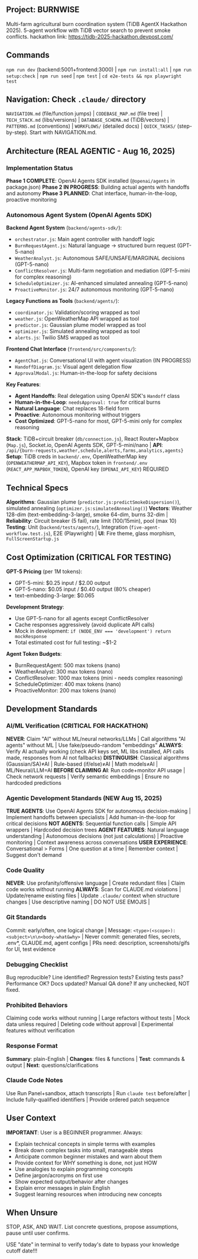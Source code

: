 ## Project: BURNWISE
Multi-farm agricultural burn coordination system (TiDB AgentX Hackathon 2025). 5-agent workflow with TiDB vector search to prevent smoke conflicts. hackathon link: https://tidb-2025-hackathon.devpost.com/ 

## Commands
`npm run dev` (backend:5001+frontend:3000) | `npm run install:all` | `npm run setup:check` | `npm run seed` | `npm test` | `cd e2e-tests && npx playwright test`

## Navigation: Check `.claude/` directory
`NAVIGATION.md` (file/function jumps) | `CODEBASE_MAP.md` (file tree) | `TECH_STACK.md` (libs/versions) | `DATABASE_SCHEMA.md` (TiDB/vectors) | `PATTERNS.md` (conventions) | `WORKFLOWS/` (detailed docs) | `QUICK_TASKS/` (step-by-step). Start with NAVIGATION.md.

## Architecture (REAL AGENTIC - Aug 16, 2025)

### Implementation Status
**Phase 1 COMPLETE**: OpenAI Agents SDK installed (`@openai/agents` in package.json)
**Phase 2 IN PROGRESS**: Building actual agents with handoffs and autonomy
**Phase 3 PLANNED**: Chat interface, human-in-the-loop, proactive monitoring

### Autonomous Agent System (OpenAI Agents SDK)
**Backend Agent System** (`backend/agents-sdk/`):
- `orchestrator.js`: Main agent controller with handoff logic
- `BurnRequestAgent.js`: Natural language → structured burn request (GPT-5-nano)
- `WeatherAnalyst.js`: Autonomous SAFE/UNSAFE/MARGINAL decisions (GPT-5-nano)
- `ConflictResolver.js`: Multi-farm negotiation and mediation (GPT-5-mini for complex reasoning)
- `ScheduleOptimizer.js`: AI-enhanced simulated annealing (GPT-5-nano)
- `ProactiveMonitor.js`: 24/7 autonomous monitoring (GPT-5-nano)

**Legacy Functions as Tools** (`backend/agents/`):
- `coordinator.js`: Validation/scoring wrapped as tool
- `weather.js`: OpenWeatherMap API wrapped as tool
- `predictor.js`: Gaussian plume model wrapped as tool
- `optimizer.js`: Simulated annealing wrapped as tool
- `alerts.js`: Twilio SMS wrapped as tool

**Frontend Chat Interface** (`frontend/src/components/`):
- `AgentChat.js`: Conversational UI with agent visualization (IN PROGRESS)
- `HandoffDiagram.js`: Visual agent delegation flow
- `ApprovalModal.js`: Human-in-the-loop for safety decisions

**Key Features**:
- **Agent Handoffs**: Real delegation using OpenAI SDK's `Handoff` class
- **Human-in-the-Loop**: `needsApproval: true` for critical burns
- **Natural Language**: Chat replaces 18-field form
- **Proactive**: Autonomous monitoring without triggers
- **Cost Optimized**: GPT-5-nano for most, GPT-5-mini only for complex reasoning

**Stack**: TiDB+circuit breaker (`db/connection.js`), React Router+Mapbox (`Map.js`), Socket.io, OpenAI Agents SDK, GPT-5-mini/nano | **API**: `/api/{burn-requests,weather,schedule,alerts,farms,analytics,agents}`
**Setup**: TiDB creds in `backend/.env`, OpenWeatherMap key (`OPENWEATHERMAP_API_KEY`), Mapbox token in `frontend/.env` (`REACT_APP_MAPBOX_TOKEN`), OpenAI key (`OPENAI_API_KEY`) REQUIRED

## Technical Specs
**Algorithms**: Gaussian plume (`predictor.js:predictSmokeDispersion()`), simulated annealing (`optimizer.js:simulatedAnnealing()`)
**Vectors**: Weather 128-dim (text-embedding-3-large), smoke 64-dim, burns 32-dim | **Reliability**: Circuit breaker (5 fail), rate limit (100/15min), pool (max 10)
**Testing**: Unit (`backend/tests/agents/`), Integration (`five-agent-workflow.test.js`), E2E (Playwright) | **UI**: Fire theme, glass morphism, `FullScreenStartup.js`

## Cost Optimization (CRITICAL FOR TESTING)
**GPT-5 Pricing** (per 1M tokens):
- GPT-5-mini: $0.25 input / $2.00 output
- GPT-5-nano: $0.05 input / $0.40 output (80% cheaper)
- text-embedding-3-large: $0.065

**Development Strategy**:
- Use GPT-5-nano for all agents except ConflictResolver
- Cache responses aggressively (avoid duplicate API calls)
- Mock in development: `if (NODE_ENV === 'development') return mockResponse`
- Total estimated cost for full testing: ~$1-2

**Agent Token Budgets**:
- BurnRequestAgent: 500 max tokens (nano)
- WeatherAnalyst: 300 max tokens (nano)
- ConflictResolver: 1000 max tokens (mini - needs complex reasoning)
- ScheduleOptimizer: 400 max tokens (nano)
- ProactiveMonitor: 200 max tokens (nano)

## Development Standards

### AI/ML Verification (CRITICAL FOR HACKATHON)
**NEVER**: Claim "AI" without ML/neural networks/LLMs | Call algorithms "AI agents" without ML | Use fake/pseudo-random "embeddings"
**ALWAYS**: Verify AI actually working (check API keys set, ML libs installed, API calls made, responses from AI not fallbacks)
**DISTINGUISH**: Classical algorithms (Gaussian/SA)≠AI | Rule-based (if/else)≠AI | Math models≠AI | ML/Neural/LLM=AI
**BEFORE CLAIMING AI**: Run code+monitor API usage | Check network requests | Verify semantic embeddings | Ensure no hardcoded predictions

### Agentic Development Standards (NEW Aug 15, 2025)
**TRUE AGENTS**: Use OpenAI Agents SDK for autonomous decision-making | Implement handoffs between specialists | Add human-in-the-loop for critical decisions
**NOT AGENTS**: Sequential function calls | Simple API wrappers | Hardcoded decision trees
**AGENT FEATURES**: Natural language understanding | Autonomous decisions (not just calculations) | Proactive monitoring | Context awareness across conversations
**USER EXPERIENCE**: Conversational > Forms | One question at a time | Remember context | Suggest don't demand

### Code Quality
**NEVER**: Use profanity/offensive language | Create redundant files | Claim code works without running
**ALWAYS**: Scan for CLAUDE.md violations | Update/rename existing files | Update `.claude/` context when structure changes | Use descriptive naming | DO NOT USE EMOJIS |

### Git Standards
Commit: early/often, one logical change | Message: `<type>(<scope>): <subject>\n\n<body-what&why>` | Never commit: generated files, secrets, .env*, CLAUDE.md, agent configs | PRs need: description, screenshots/gifs for UI, test evidence

### Debugging Checklist
Bug reproducible? Line identified? Regression tests? Existing tests pass? Performance OK? Docs updated? Manual QA done? If any unchecked, NOT fixed.

### Prohibited Behaviors
Claiming code works without running | Large refactors without tests | Mock data unless required | Deleting code without approval | Experimental features without verification

### Response Format
**Summary**: plain-English | **Changes**: files & functions | **Test**: commands & output | **Next**: questions/clarifications

### Claude Code Notes
Use Run Panel+sandbox, attach transcripts | Run `claude test` before/after | Include fully-qualified identifiers | Provide ordered patch sequence

## User Context
**IMPORTANT**: User is a BEGINNER programmer. Always:
- Explain technical concepts in simple terms with examples
- Break down complex tasks into small, manageable steps
- Anticipate common beginner mistakes and warn about them
- Provide context for WHY something is done, not just HOW
- Use analogies to explain programming concepts
- Define jargon/acronyms on first use
- Show expected output/behavior after changes
- Explain error messages in plain English
- Suggest learning resources when introducing new concepts

## When Unsure
STOP, ASK, AND WAIT. List concrete questions, propose assumptions, pause until user confirms.

USE "date" in terminal to verify today's date to bypass your knowledge cutoff date!!!
